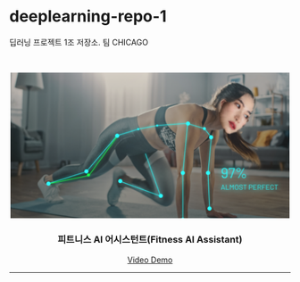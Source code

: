 # deeplearning-repo-1
딥러닝 프로젝트 1조 저장소. 팀 CHICAGO
<!-- PROJECT LOGO -->
<br />
<p align="center">
  <a href="https://github.com/addinedu-ros-8th/deeplearning-repo-1">
    <img src="https://github.com/addinedu-ros-8th/deeplearning-repo-1/blob/main/fitness_serin.png" alt="Logo" width="500px">
  </a>

  <h3 align="center">피트니스 AI 어시스턴트(Fitness AI Assistant)</h3>

  <p align="center">
    <a href="https://youtu.be/7Mb05Vj0SKM">Video Demo</a>
  </p>
</p>

<hr>
